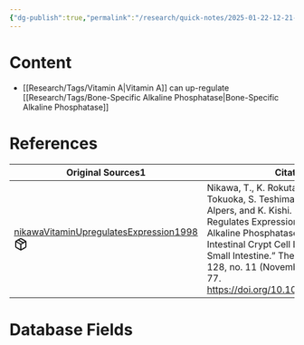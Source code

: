 ```yaml
---
{"dg-publish":true,"permalink":"/research/quick-notes/2025-01-22-12-21-51/","updated":"2025-01-28T19:50:06-05:00"}
---
```


# Content
- [[Research/Tags/Vitamin A\|Vitamin A]] can up-regulate [[Research/Tags/Bone-Specific Alkaline Phosphatase\|Bone-Specific Alkaline Phosphatase]]
# References
<div><table class="dataview table-view-table"><thead class="table-view-thead"><tr class="table-view-tr-header"><th class="table-view-th"><span>Original Sources</span><span class="dataview small-text">1</span></th><th class="table-view-th"><span>Citations</span></th></tr></thead><tbody class="table-view-tbody"><tr><td><span><a data-tooltip-position="top" aria-label="Research/Evidence Sources/nikawaVitaminUpregulatesExpression1998.md" data-href="Research/Evidence Sources/nikawaVitaminUpregulatesExpression1998.md" href="Research/Evidence Sources/nikawaVitaminUpregulatesExpression1998.md" class="internal-link" target="_blank" rel="noopener nofollow" fileclass-name="Research Links">nikawaVitaminUpregulatesExpression1998</a><a class="metadata-menu fileclass-icon"><svg xmlns="http://www.w3.org/2000/svg" width="24" height="24" viewBox="0 0 24 24" fill="none" stroke="currentColor" stroke-width="2" stroke-linecap="round" stroke-linejoin="round" class="svg-icon lucide-package"><path d="m7.5 4.27 9 5.15"></path><path d="M21 8a2 2 0 0 0-1-1.73l-7-4a2 2 0 0 0-2 0l-7 4A2 2 0 0 0 3 8v8a2 2 0 0 0 1 1.73l7 4a2 2 0 0 0 2 0l7-4A2 2 0 0 0 21 16Z"></path><path d="m3.3 7 8.7 5 8.7-5"></path><path d="M12 22V12"></path></svg></a></span></td><td><span>Nikawa, T., K. Rokutan, K. Nanba, K. Tokuoka, S. Teshima, M. J. Engle, D. H. Alpers, and K. Kishi. “Vitamin A Up-Regulates Expression of Bone-Type Alkaline Phosphatase in Rat Small Intestinal Crypt Cell Line and Fetal Rat Small Intestine.” The Journal of Nutrition 128, no. 11 (November 1998): 1869–77. <a rel="noopener nofollow" class="external-link" href="https://doi.org/10.1093/jn/128.11.1869" target="_blank">https://doi.org/10.1093/jn/128.11.1869</a>.</span></td></tr></tbody></table></div>

# Database Fields